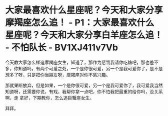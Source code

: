 # 大家最喜欢什么星座呢？今天和大家分享摩羯座怎么追！ - P1：大家最喜欢什么星座呢？今天和大家分享白羊座怎么追！ - 不怕队长 - BV1XJ411v7Vb

今天教大家怎么样追摩羯座女生，知道了，那作为惩罚我请你吃糖吧，那也差不多，你知道吗，有两个可爱之处，一个是你很可爱，另一个是我可爱你了，是不是想多了呀，只是把你当朋友呀，摩羯座对你不感兴趣。

那就果断放弃，但是如果，一个是你很可爱，另一个是我可爱你了，我可爱我当然知道呀，还需要你说，有戏，我帮你拿一点吧，你不怕我把最重的给你吗，没关系啊，走 拿好，下期教你，怎么追巨蟹座女生。

拜拜。